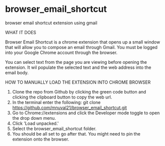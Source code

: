 # browser_email_shortcut
browser email shortcut extension using gmail


WHAT IT DOES

Browser Email Shortcut is a chrome extension that opens up a small window that will allow you to compose an email through Gmail.
You must be logged into your Google Chrome account through the browser. 

You can select text from the page you are viewing before opening the extension.  It wil populate the selected text and the web address into the email body.


HOW TO MANUALLY LOAD THE EXTENSION INTO CHROME BROWSER

1. Clone the repo from Github by clicking the green code button and clicking the clipboard button to copy the web url.
2. In the terminal enter the following: git clone https://github.com/mnuval21/browser_email_shortcut.git
3. Go to Chrome://extensions and click the Developer mode toggle to open the drop down menu.
4. Click 'Load unpacked.'
5. Select the browser_email_shortcut folder.
6. You should be all set to go after that.  You might need to pin the extension onto the browser.

                                        
